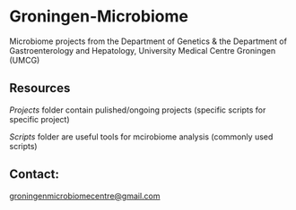 # Groningen-Microbiome

Microbiome projects from the Department of Genetics & the Department of Gastroenterology and Hepatology, University Medical Centre Groningen (UMCG)


Resources
---


*Projects* folder contain pulished/ongoing projects (specific scripts for specific project)


*Scripts* folder are useful tools for mcirobiome analysis (commonly used scripts)



Contact: 
---

groningenmicrobiomecentre@gmail.com

